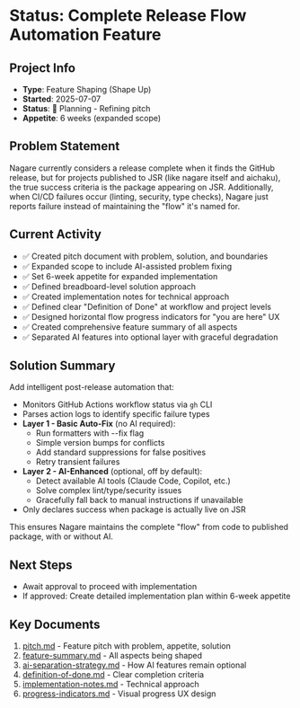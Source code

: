 # Status: Complete Release Flow Automation Feature

## Project Info

- **Type**: Feature Shaping (Shape Up)
- **Started**: 2025-07-07
- **Status**: 🔵 Planning - Refining pitch
- **Appetite**: 6 weeks (expanded scope)

## Problem Statement

Nagare currently considers a release complete when it finds the GitHub release, but for projects published to JSR (like
nagare itself and aichaku), the true success criteria is the package appearing on JSR. Additionally, when CI/CD failures
occur (linting, security, type checks), Nagare just reports failure instead of maintaining the "flow" it's named for.

## Current Activity

- ✅ Created pitch document with problem, solution, and boundaries
- ✅ Expanded scope to include AI-assisted problem fixing
- ✅ Set 6-week appetite for expanded implementation
- ✅ Defined breadboard-level solution approach
- ✅ Created implementation notes for technical approach
- ✅ Defined clear "Definition of Done" at workflow and project levels
- ✅ Designed horizontal flow progress indicators for "you are here" UX
- ✅ Created comprehensive feature summary of all aspects
- ✅ Separated AI features into optional layer with graceful degradation

## Solution Summary

Add intelligent post-release automation that:

- Monitors GitHub Actions workflow status via `gh` CLI
- Parses action logs to identify specific failure types
- **Layer 1 - Basic Auto-Fix** (no AI required):
  - Run formatters with --fix flag
  - Simple version bumps for conflicts
  - Add standard suppressions for false positives
  - Retry transient failures
- **Layer 2 - AI-Enhanced** (optional, off by default):
  - Detect available AI tools (Claude Code, Copilot, etc.)
  - Solve complex lint/type/security issues
  - Gracefully fall back to manual instructions if unavailable
- Only declares success when package is actually live on JSR

This ensures Nagare maintains the complete "flow" from code to published package, with or without AI.

## Next Steps

- Await approval to proceed with implementation
- If approved: Create detailed implementation plan within 6-week appetite

## Key Documents

1. [pitch.md](./pitch.md) - Feature pitch with problem, appetite, solution
2. [feature-summary.md](./feature-summary.md) - All aspects being shaped
3. [ai-separation-strategy.md](./ai-separation-strategy.md) - How AI features remain optional
4. [definition-of-done.md](./definition-of-done.md) - Clear completion criteria
5. [implementation-notes.md](./implementation-notes.md) - Technical approach
6. [progress-indicators.md](./progress-indicators.md) - Visual progress UX design

